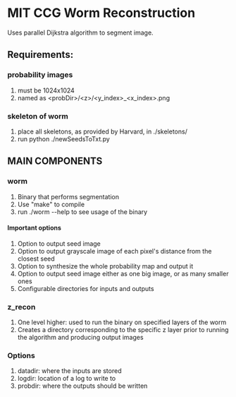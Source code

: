 # MIT CCG Worm Reconstruction

Uses parallel Dijkstra algorithm to segment image.

## Requirements:

### probability images
1. must be 1024x1024
1. named as \<probDir>/\<z>/\<y\_index>\_<x\_index>.png

### skeleton of worm
1. place all skeletons, as provided by Harvard, in ./skeletons/
1. run python ./newSeedsToTxt.py

## MAIN COMPONENTS

### worm
1. Binary that performs segmentation
1. Use "make" to compile
1. run ./worm --help to see usage of the binary

#### Important options
1. Option to output seed image
1. Option to output grayscale image of each pixel's distance from the closest seed
1. Option to synthesize the whole probability map and output it
1. Option to output seed image either as one big image, or as many smaller ones
1. Configurable directories for inputs and outputs


### z\_recon
1. One level higher: used to run the binary on specified layers of the worm
1. Creates a directory corresponding to the specific z layer prior to running the algorithm and producing output images

### Options
1. datadir: where the inputs are stored
1. logdir: location of a log to write to
1. probdir: where the outputs should be written



